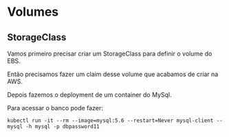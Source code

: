 # Volumes

## StorageClass

Vamos primeiro precisar criar um StorageClass para definir o volume do EBS.

Então precisamos fazer um claim desse volume que acabamos de criar na AWS. 

Depois fazemos o deployment de um container do MySql. 

Para acessar o banco pode fazer:

```kubectl run -it --rm --image=mysql:5.6 --restart=Never mysql-client -- mysql -h mysql -p dbpassword11```